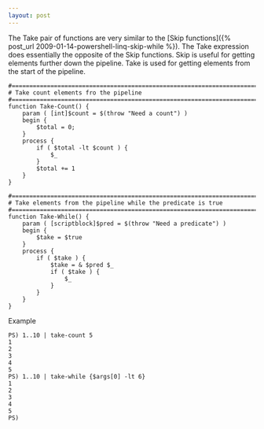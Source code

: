 ```yaml
---
layout: post
---
```

The Take pair of functions are very similar to the [Skip functions]({% post_url 2009-01-14-powershell-linq-skip-while %}). The Take expression does essentially the opposite of the Skip functions. Skip is useful for getting elements further down the pipeline. Take is used for getting elements from the start of the pipeline.

    
    #============================================================================
    # Take count elements fro the pipeline 
    #============================================================================
    function Take-Count() {
        param ( [int]$count = $(throw "Need a count") )
        begin { 
            $total = 0;
        }
        process { 
            if ( $total -lt $count ) {
                $_
            }
            $total += 1
        }
    }
    
    #============================================================================
    # Take elements from the pipeline while the predicate is true
    #============================================================================
    function Take-While() {
        param ( [scriptblock]$pred = $(throw "Need a predicate") )
        begin {
            $take = $true
        }
        process {
            if ( $take ) {
                $take = & $pred $_
                if ( $take ) {
                    $_
                }
            }
        }
    }

Example

    PS) 1..10 | take-count 5
    1
    2
    3
    4
    5
    PS) 1..10 | take-while {$args[0] -lt 6}
    1
    2
    3
    4
    5
    PS)

